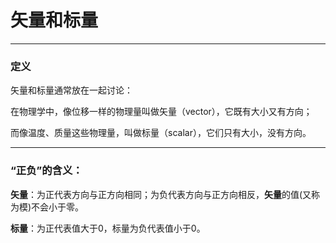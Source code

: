# 矢量和标量
---- 
### 定义
矢量和标量通常放在一起讨论：

在物理学中，像位移一样的物理量叫做矢量（vector），它既有大小又有方向；

而像温度、质量这些物理量，叫做标量（scalar），它们只有大小，没有方向。

---- 
### “正负”的含义：
**矢量**：为正代表方向与正方向相同；为负代表方向与正方向相反，**矢量**的值(又称为模)不会小于零。

**标量**：为正代表值大于0，标量为负代表值小于0。